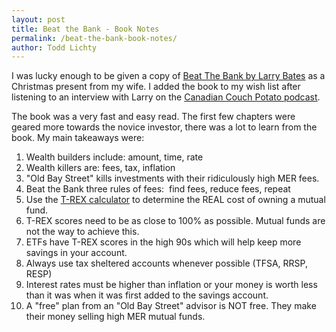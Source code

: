 ```yaml
---
layout: post
title: Beat the Bank - Book Notes
permalink: /beat-the-bank-book-notes/
author: Todd Lichty
---
```

<p>I was lucky enough to be given a copy of <a href="https://www.amazon.ca/Beat-Bank-Canadian-Successful-Investing/dp/1775343707/ref=sr_1_1?ie=UTF8&amp;qid=1546266503&amp;sr=8-1&amp;keywords=beat+the+bank">Beat The Bank by Larry Bates</a> as a Christmas present from my wife. I added the book to my wish list after listening to an interview with Larry on the <a href="https://canadiancouchpotato.com/2018/09/28/podcast-19-the-big-tradeoff/">Canadian Couch Potato podcast</a>.</p><p>The book was a very fast and easy read. The first few chapters were geared more towards the novice investor, there was a lot to learn from the book. My main takeaways were:</p><ol><li>Wealth builders include: amount, time, rate</li><li>Wealth killers are: fees, tax, inflation</li><li>"Old Bay Street" kills investments with their ridiculously high MER fees.</li><li>Beat the Bank three rules of fees:  find fees, reduce fees, repeat</li><li>Use the <a href="http://larrybates.ca/t-rex-score/">T-REX calculator</a> to determine the REAL cost of owning a mutual fund.</li><li>T-REX scores need to be as close to 100% as possible. Mutual funds are not the way to achieve this.</li><li>ETFs have T-REX scores in the high 90s which will help keep more savings in your account.</li><li>Always use tax sheltered accounts whenever possible (TFSA, RRSP, RESP)</li><li>Interest rates must be higher than inflation or your money is worth less than it was when it was first added to the savings account.</li><li>A "free" plan from an "Old Bay Street" advisor is NOT free. They make their money selling high MER mutual funds.</li></ol>